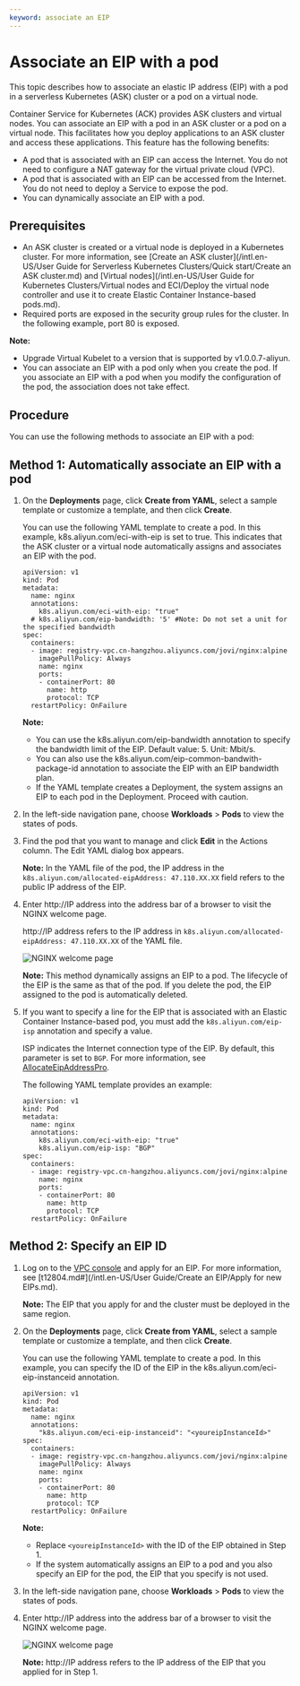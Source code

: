 ```yaml
---
keyword: associate an EIP
---
```


# Associate an EIP with a pod

This topic describes how to associate an elastic IP address \(EIP\) with a pod in a serverless Kubernetes \(ASK\) cluster or a pod on a virtual node.

Container Service for Kubernetes \(ACK\) provides ASK clusters and virtual nodes. You can associate an EIP with a pod in an ASK cluster or a pod on a virtual node. This facilitates how you deploy applications to an ASK cluster and access these applications. This feature has the following benefits:

-   A pod that is associated with an EIP can access the Internet. You do not need to configure a NAT gateway for the virtual private cloud \(VPC\).
-   A pod that is associated with an EIP can be accessed from the Internet. You do not need to deploy a Service to expose the pod.
-   You can dynamically associate an EIP with a pod.

## Prerequisites

-   An ASK cluster is created or a virtual node is deployed in a Kubernetes cluster. For more information, see [Create an ASK cluster](/intl.en-US/User Guide for Serverless Kubernetes Clusters/Quick start/Create an ASK cluster.md) and [Virtual nodes](/intl.en-US/User Guide for Kubernetes Clusters/Virtual nodes and ECI/Deploy the virtual node controller and use it to create Elastic Container Instance-based pods.md).
-   Required ports are exposed in the security group rules for the cluster. In the following example, port 80 is exposed.

**Note:**

-   Upgrade Virtual Kubelet to a version that is supported by v1.0.0.7-aliyun.
-   You can associate an EIP with a pod only when you create the pod. If you associate an EIP with a pod when you modify the configuration of the pod, the association does not take effect.

## Procedure

You can use the following methods to associate an EIP with a pod:

## Method 1: Automatically associate an EIP with a pod

1.  On the **Deployments** page, click **Create from YAML**, select a sample template or customize a template, and then click **Create**.

    You can use the following YAML template to create a pod. In this example, k8s.aliyun.com/eci-with-eip is set to true. This indicates that the ASK cluster or a virtual node automatically assigns and associates an EIP with the pod.

    ```
    apiVersion: v1
    kind: Pod
    metadata:
      name: nginx
      annotations:
        k8s.aliyun.com/eci-with-eip: "true"
      # k8s.aliyun.com/eip-bandwidth: '5' #Note: Do not set a unit for the specified bandwidth
    spec:
      containers:
      - image: registry-vpc.cn-hangzhou.aliyuncs.com/jovi/nginx:alpine
        imagePullPolicy: Always
        name: nginx
        ports:
        - containerPort: 80
          name: http
          protocol: TCP
      restartPolicy: OnFailure
    ```

    **Note:**

    -   You can use the k8s.aliyun.com/eip-bandwidth annotation to specify the bandwidth limit of the EIP. Default value: 5. Unit: Mbit/s.
    -   You can also use the k8s.aliyun.com/eip-common-bandwith-package-id annotation to associate the EIP with an EIP bandwidth plan.
    -   If the YAML template creates a Deployment, the system assigns an EIP to each pod in the Deployment. Proceed with caution.
2.  In the left-side navigation pane, choose **Workloads** \> **Pods** to view the states of pods.

3.  Find the pod that you want to manage and click **Edit** in the Actions column. The Edit YAML dialog box appears.

    **Note:** In the YAML file of the pod, the IP address in the `k8s.aliyun.com/allocated-eipAddress: 47.110.XX.XX` field refers to the public IP address of the EIP.

4.  Enter http://IP address into the address bar of a browser to visit the NGINX welcome page.

    http://IP address refers to the IP address in `k8s.aliyun.com/allocated-eipAddress: 47.110.XX.XX` of the YAML file.

    ![NGINX welcome page](https://static-aliyun-doc.oss-accelerate.aliyuncs.com/assets/img/en-US/7246858951/p51465.png)

    **Note:** This method dynamically assigns an EIP to a pod. The lifecycle of the EIP is the same as that of the pod. If you delete the pod, the EIP assigned to the pod is automatically deleted.

5.  If you want to specify a line for the EIP that is associated with an Elastic Container Instance-based pod, you must add the `k8s.aliyun.com/eip-isp` annotation and specify a value.

    ISP indicates the Internet connection type of the EIP. By default, this parameter is set to `BGP`. For more information, see [AllocateEipAddressPro](ISP字段表示线路类型，默认为BGP，更多信息，请参见AllocateEipAddressPro。).

    The following YAML template provides an example:

    ```
    apiVersion: v1
    kind: Pod
    metadata:
      name: nginx
      annotations:
        k8s.aliyun.com/eci-with-eip: "true"
        k8s.aliyun.com/eip-isp: "BGP"
    spec:
      containers:
      - image: registry-vpc.cn-hangzhou.aliyuncs.com/jovi/nginx:alpine
        name: nginx
        ports:
        - containerPort: 80
          name: http
          protocol: TCP
      restartPolicy: OnFailure
    ```


## Method 2: Specify an EIP ID

1.  Log on to the [VPC console](https://vpc.console.aliyun.com) and apply for an EIP. For more information, see [t12804.md\#](/intl.en-US/User Guide/Create an EIP/Apply for new EIPs.md).

    **Note:** The EIP that you apply for and the cluster must be deployed in the same region.

2.  On the **Deployments** page, click **Create from YAML**, select a sample template or customize a template, and then click **Create**.

    You can use the following YAML template to create a pod. In this example, you can specify the ID of the EIP in the k8s.aliyun.com/eci-eip-instanceid annotation.

    ```
    apiVersion: v1
    kind: Pod
    metadata:
      name: nginx
      annotations:
        "k8s.aliyun.com/eci-eip-instanceid": "<youreipInstanceId>"
    spec:
      containers:
      - image: registry-vpc.cn-hangzhou.aliyuncs.com/jovi/nginx:alpine
        imagePullPolicy: Always
        name: nginx
        ports:
        - containerPort: 80
          name: http
          protocol: TCP
      restartPolicy: OnFailure
    ```

    **Note:**

    -   Replace `<youreipInstanceId>` with the ID of the EIP obtained in Step 1.
    -   If the system automatically assigns an EIP to a pod and you also specify an EIP for the pod, the EIP that you specify is not used.
3.  In the left-side navigation pane, choose **Workloads** \> **Pods** to view the states of pods.

4.  Enter http://IP address into the address bar of a browser to visit the NGINX welcome page.

    ![NGINX welcome page](https://static-aliyun-doc.oss-accelerate.aliyuncs.com/assets/img/en-US/8246858951/p47613.png)

    **Note:** http://IP address refers to the IP address of the EIP that you applied for in Step 1.


